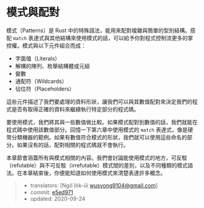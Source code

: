 # 模式與配對

模式（Patterns）是 Rust 中的特殊語法，能用來配對複雜與簡單的型別結構。搭配 `match` 表達式與其他結構來使用模式的話，可以給予你對程式控制流更多的掌控權。模式與以下元件組合而成：

* 字面值（Literals）
* 解構的陣列、枚舉結構體或元組
* 變數
* 通配符（Wildcards）
* 佔位符（Placeholders）

這些元件描述了我們要處理的資料形狀，讓我們可以與其數值配對來決定我們的程式是否有取得正確的資料來繼續執行特定部分的程式碼。

要使用模式，我們將其與一些數值做比較。如果模式配對到數值的話，我們就能在程式碼中使用該數值部分。回憶一下第六章中使用模式的 `match` 表達式，像是硬幣分類機器的範例。如果有數值符合模式的形狀，我們就可以使用這些命名的部分。如果沒有的話，配對相關的程式碼就不會執行。

本章節會涵蓋所有與模式相關的內容。我們會討論能使用模式的地方，可反駁（refutable）與不可反駁（irrefutable）模式間的差別，以及不同種類的模式語法。在本章結束後，你便能知道如何使用模式來清楚表達許多概念。

> - translators: [Ngô͘ Io̍k-ūi <wusyong9104@gmail.com>]
> - commit: [e5ed971](https://github.com/rust-lang/book/blob/e5ed97128302d5fa45dbac0e64426bc7649a558c/src/ch18-00-patterns.md)
> - updated: 2020-09-24
